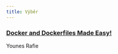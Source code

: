 ```yaml
---
title: Výběr
---
```


### [Docker and Dockerfiles Made Easy!](http://www.sitepoint.com/docker-and-dockerfiles-made-easy/)
Younes Rafie
